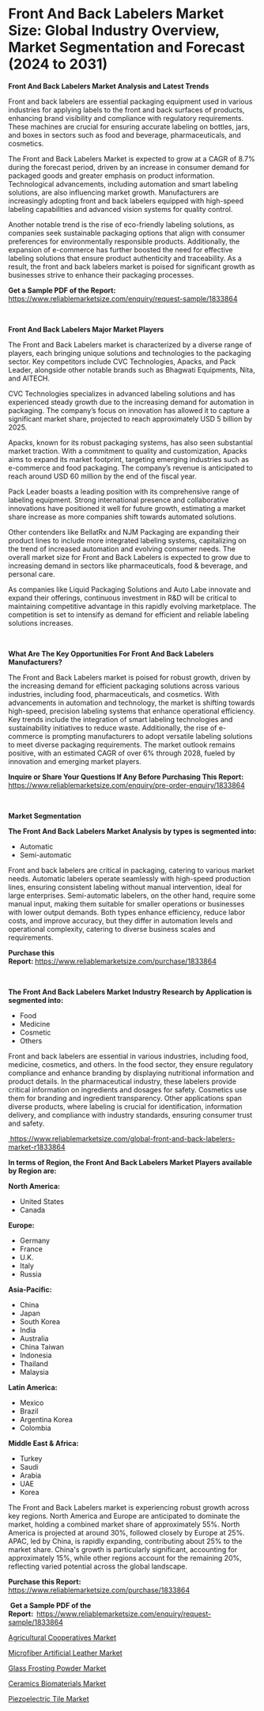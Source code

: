 <p><h1>Front And Back Labelers Market Size: Global Industry Overview, Market Segmentation and Forecast (2024 to 2031)</h1></p><p><strong>Front And Back Labelers Market Analysis and Latest Trends</strong></p>
<p><p>Front and back labelers are essential packaging equipment used in various industries for applying labels to the front and back surfaces of products, enhancing brand visibility and compliance with regulatory requirements. These machines are crucial for ensuring accurate labeling on bottles, jars, and boxes in sectors such as food and beverage, pharmaceuticals, and cosmetics.</p><p>The Front and Back Labelers Market is expected to grow at a CAGR of 8.7% during the forecast period, driven by an increase in consumer demand for packaged goods and greater emphasis on product information. Technological advancements, including automation and smart labeling solutions, are also influencing market growth. Manufacturers are increasingly adopting front and back labelers equipped with high-speed labeling capabilities and advanced vision systems for quality control. </p><p>Another notable trend is the rise of eco-friendly labeling solutions, as companies seek sustainable packaging options that align with consumer preferences for environmentally responsible products. Additionally, the expansion of e-commerce has further boosted the need for effective labeling solutions that ensure product authenticity and traceability. As a result, the front and back labelers market is poised for significant growth as businesses strive to enhance their packaging processes.</p></p>
<p><strong>Get a Sample PDF of the Report:&nbsp;</strong> <a href="https://www.reliablemarketsize.com/enquiry/request-sample/1833864?utm_campaign=1592&utm_medium=2&utm_source=Github&utm_content=ia&utm_term=17102024&utm_id=front-and-back-labelers">https://www.reliablemarketsize.com/enquiry/request-sample/1833864</a></p>
<p>&nbsp;</p>
<p><strong>Front And Back Labelers Major Market Players</strong></p>
<p><p>The Front and Back Labelers market is characterized by a diverse range of players, each bringing unique solutions and technologies to the packaging sector. Key competitors include CVC Technologies, Apacks, and Pack Leader, alongside other notable brands such as Bhagwati Equipments, Nita, and AlTECH.</p><p>CVC Technologies specializes in advanced labeling solutions and has experienced steady growth due to the increasing demand for automation in packaging. The company’s focus on innovation has allowed it to capture a significant market share, projected to reach approximately USD 5 billion by 2025.</p><p>Apacks, known for its robust packaging systems, has also seen substantial market traction. With a commitment to quality and customization, Apacks aims to expand its market footprint, targeting emerging industries such as e-commerce and food packaging. The company’s revenue is anticipated to reach around USD 60 million by the end of the fiscal year.</p><p>Pack Leader boasts a leading position with its comprehensive range of labeling equipment. Strong international presence and collaborative innovations have positioned it well for future growth, estimating a market share increase as more companies shift towards automated solutions.</p><p>Other contenders like BellatRx and NJM Packaging are expanding their product lines to include more integrated labeling systems, capitalizing on the trend of increased automation and evolving consumer needs. The overall market size for Front and Back Labelers is expected to grow due to increasing demand in sectors like pharmaceuticals, food & beverage, and personal care.</p><p>As companies like Liquid Packaging Solutions and Auto Labe innovate and expand their offerings, continuous investment in R&D will be critical to maintaining competitive advantage in this rapidly evolving marketplace. The competition is set to intensify as demand for efficient and reliable labeling solutions increases.</p></p>
<p>&nbsp;</p>
<p><strong>What Are The Key Opportunities For Front And Back Labelers Manufacturers?</strong></p>
<p><p>The Front and Back Labelers market is poised for robust growth, driven by the increasing demand for efficient packaging solutions across various industries, including food, pharmaceuticals, and cosmetics. With advancements in automation and technology, the market is shifting towards high-speed, precision labeling systems that enhance operational efficiency. Key trends include the integration of smart labeling technologies and sustainability initiatives to reduce waste. Additionally, the rise of e-commerce is prompting manufacturers to adopt versatile labeling solutions to meet diverse packaging requirements. The market outlook remains positive, with an estimated CAGR of over 6% through 2028, fueled by innovation and emerging market players.</p></p>
<p><strong>Inquire or Share Your Questions If Any Before Purchasing This Report:</strong> <a href="https://www.reliablemarketsize.com/enquiry/pre-order-enquiry/1833864?utm_campaign=1592&utm_medium=2&utm_source=Github&utm_content=ia&utm_term=17102024&utm_id=front-and-back-labelers">https://www.reliablemarketsize.com/enquiry/pre-order-enquiry/1833864</a></p>
<p>&nbsp;</p>
<p><strong>Market Segmentation</strong></p>
<p><strong>The Front And Back Labelers Market Analysis by types is segmented into:</strong></p>
<p><ul><li>Automatic</li><li>Semi-automatic</li></ul></p>
<p><p>Front and back labelers are critical in packaging, catering to various market needs. Automatic labelers operate seamlessly with high-speed production lines, ensuring consistent labeling without manual intervention, ideal for large enterprises. Semi-automatic labelers, on the other hand, require some manual input, making them suitable for smaller operations or businesses with lower output demands. Both types enhance efficiency, reduce labor costs, and improve accuracy, but they differ in automation levels and operational complexity, catering to diverse business scales and requirements.</p></p>
<p><strong>Purchase this Report:&nbsp;</strong><a href="https://www.reliablemarketsize.com/purchase/1833864?utm_campaign=1592&utm_medium=2&utm_source=Github&utm_content=ia&utm_term=17102024&utm_id=front-and-back-labelers">https://www.reliablemarketsize.com/purchase/1833864</a></p>
<p>&nbsp;</p>
<p><strong>The Front And Back Labelers Market Industry Research by Application is segmented into:</strong></p>
<p><ul><li>Food</li><li>Medicine</li><li>Cosmetic</li><li>Others</li></ul></p>
<p><p>Front and back labelers are essential in various industries, including food, medicine, cosmetics, and others. In the food sector, they ensure regulatory compliance and enhance branding by displaying nutritional information and product details. In the pharmaceutical industry, these labelers provide critical information on ingredients and dosages for safety. Cosmetics use them for branding and ingredient transparency. Other applications span diverse products, where labeling is crucial for identification, information delivery, and compliance with industry standards, ensuring consumer trust and safety.</p></p>
<p><a href="https://www.reliablemarketsize.com/global-front-and-back-labelers-market-r1833864?utm_campaign=1592&utm_medium=2&utm_source=Github&utm_content=ia&utm_term=17102024&utm_id=front-and-back-labelers">&nbsp;https://www.reliablemarketsize.com/global-front-and-back-labelers-market-r1833864</a></p>
<p><strong>In terms of Region, the Front And Back Labelers Market Players available by Region are:</strong></p>
<p>
    <p> <strong> North America: </strong>
        <ul>
            <li>United States</li>
            <li>Canada</li>
        </ul>
        </p> 
    <p> <strong> Europe: </strong>
        <ul>
            <li>Germany</li>
            <li>France</li>
            <li>U.K.</li>
            <li>Italy</li>
            <li>Russia</li>
        </ul>
        </p> 
    <p> <strong> Asia-Pacific: </strong>
        <ul>
            <li>China</li>
            <li>Japan</li>
            <li>South Korea</li>
            <li>India</li>
            <li>Australia</li>
            <li>China Taiwan</li>
            <li>Indonesia</li>
            <li>Thailand</li>
            <li>Malaysia</li>
        </ul>
        </p> 
    <p> <strong> Latin America: </strong>
        <ul>
            <li>Mexico</li>
            <li>Brazil</li>
            <li>Argentina Korea</li>
            <li>Colombia</li>
        </ul>
        </p> 
    <p> <strong> Middle East & Africa: </strong>
        <ul>
            <li>Turkey</li>
            <li>Saudi</li>
            <li>Arabia</li>
            <li>UAE</li>
            <li>Korea</li>
        </ul>
    </p>
    </p>
<p><p>The Front and Back Labelers market is experiencing robust growth across key regions. North America and Europe are anticipated to dominate the market, holding a combined market share of approximately 55%. North America is projected at around 30%, followed closely by Europe at 25%. APAC, led by China, is rapidly expanding, contributing about 25% to the market share. China's growth is particularly significant, accounting for approximately 15%, while other regions account for the remaining 20%, reflecting varied potential across the global landscape.</p></p>
<p><strong>Purchase this Report: </strong><a href="https://www.reliablemarketsize.com/purchase/1833864?utm_campaign=1592&utm_medium=2&utm_source=Github&utm_content=ia&utm_term=17102024&utm_id=front-and-back-labelers">https://www.reliablemarketsize.com/purchase/1833864</a></p>
<p>&nbsp;<strong>Get a Sample PDF of the Report:&nbsp;&nbsp;</strong><a href="https://www.reliablemarketsize.com/enquiry/request-sample/1833864?utm_campaign=1592&utm_medium=2&utm_source=Github&utm_content=ia&utm_term=17102024&utm_id=front-and-back-labelers">https://www.reliablemarketsize.com/enquiry/request-sample/1833864</a></p>
<p><strong></strong></p>
<p><p><a href="https://www.linkedin.com/pulse/agricultural-cooperatives-market-outlook-complete-industry-analysis-jfesf?utm_campaign=1592&utm_medium=2&utm_source=Github&utm_content=ia&utm_term=17102024&utm_id=front-and-back-labelers">Agricultural Cooperatives Market</a></p><p><a href="https://www.linkedin.com/pulse/microfiber-artificial-leather-market-outlook-current-assessment-4jacf?utm_campaign=1592&utm_medium=2&utm_source=Github&utm_content=ia&utm_term=17102024&utm_id=front-and-back-labelers">Microfiber Artificial Leather Market</a></p><p><a href="https://www.linkedin.com/pulse/glass-frosting-powder-market-revolution-size-share-emerging-iopof?utm_campaign=1592&utm_medium=2&utm_source=Github&utm_content=ia&utm_term=17102024&utm_id=front-and-back-labelers">Glass Frosting Powder Market</a></p><p><a href="https://www.linkedin.com/pulse/ceramics-biomaterials-market-overview-regional-outlook-29cqf?utm_campaign=1592&utm_medium=2&utm_source=Github&utm_content=ia&utm_term=17102024&utm_id=front-and-back-labelers">Ceramics Biomaterials Market</a></p><p><a href="https://www.linkedin.com/pulse/strategic-forecast-piezoelectric-tile-market-growth-trends-ymuic?utm_campaign=1592&utm_medium=2&utm_source=Github&utm_content=ia&utm_term=17102024&utm_id=front-and-back-labelers">Piezoelectric Tile Market</a></p></p>